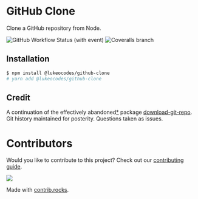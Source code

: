 # GitHub Clone

Clone a GitHub repository from Node.

![GitHub Workflow Status (with event)](https://img.shields.io/github/actions/workflow/status/lukeocodes/github-clone/CI.yml?event=push)
![Coveralls branch](https://img.shields.io/coverallsCoverage/github/lukeocodes/github-clone?branch=main)

## Installation

```sh
$ npm install @lukeocodes/github-clone
# yarn add @lukeocodes/github-clone
```

## Credit

A continuation of the effectively abandoned[\*](https://gitlab.com/flippidippi/download-git-repo/-/issues/63) package [download-git-repo](https://www.npmjs.com/package/download-git-repo). Git history maintained for posterity. Questions taken as issues.

# Contributors

Would you like to contribute to this project? Check out our [contributing guide](./.github/CONTRIBUTING.md).

<a href="https://github.com/lukeocodes/git-a-repo/graphs/contributors">
  <img src="https://contrib.rocks/image?repo=lukeocodes/git-a-repo" />
</a>

Made with [contrib.rocks](https://contrib.rocks).
